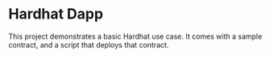 #  Hardhat Dapp

This project demonstrates a basic Hardhat use case. It comes with a sample contract, and a script that deploys that contract.



